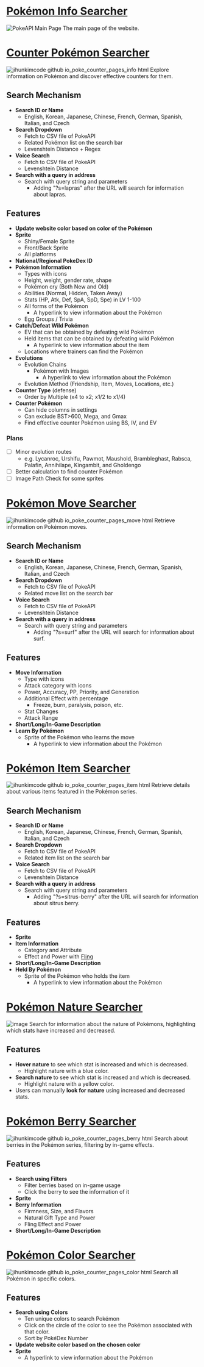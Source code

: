 # [Pokémon Info Searcher](https://jihunkimcode.github.io/poke_counter/)
![PokeAPI Main Page](https://github.com/JihunKimCode/poke_counter/assets/135993942/3ce02b91-8c56-485f-81b4-d9aa72ea4c4c)
The main page of the website. 

# [Counter Pokémon Searcher](https://jihunkimcode.github.io/poke_counter/pages/info.html)
![jihunkimcode github io_poke_counter_pages_info html](https://github.com/JihunKimCode/poke_counter/assets/135993942/079fa4ee-1631-418c-ab7a-4573cf152caa)
Explore information on Pokémon and discover effective counters for them.
## Search Mechanism
- **Search ID or Name**
    - English, Korean, Japanese, Chinese, French, German, Spanish, Italian, and Czech
- **Search Dropdown**
    - Fetch to CSV file of PokeAPI
    - Related Pokémon list on the search bar
    - Levenshtein Distance + Regex
- **Voice Search**
    - Fetch to CSV file of PokeAPI
    - Levenshtein Distance
- **Search with a query in address**
    - Search with query string and parameters
        - Adding "?s=lapras" after the URL will search for information about lapras.
## Features
- **Update website color based on color of the Pokémon**
- **Sprite**
    - Shiny/Female Sprite
    - Front/Back Sprite
    - All platforms
- **National/Regional PokeDex ID**
- **Pokémon Information**
    - Types with icons
    - Height, weight, gender rate, shape
    - Pokémon cry (Both New and Old)
    - Abilities (Normal, Hidden, Taken Away)
    - Stats (HP, Atk, Def, SpA, SpD, Spe) in LV 1-100
    - All forms of the Pokémon
        - A hyperlink to view information about the Pokémon
    - Egg Groups / Trivia
- **Catch/Defeat Wild Pokémon**
    - EV that can be obtained by defeating wild Pokémon
    - Held items that can be obtained by defeating wild Pokémon
        - A hyperlink to view information about the item
    - Locations where trainers can find the Pokémon
- **Evolutions**
    - Evolution Chains
        - Pokémon with Images
            - A hyperlink to view information about the Pokémon
    - Evolution Method (Friendship, Item, Moves, Locations, etc.)
- **Counter Type** (defense)
    - Order by Multiple (x4 to x2; x1/2 to x1/4)
- **Counter Pokémon**
    - Can hide columns in settings
    - Can exclude BST>600, Mega, and Gmax
    - Find effective counter Pokémon using BS, IV, and EV
### Plans
- [ ] Minor evolution routes 
    - e.g. Lycanroc, Urshifu, Pawmot, Maushold, Brambleghast, Rabsca, Palafin, Annihilape, Kingambit, and Gholdengo
- [ ] Better calculation to find counter Pokémon
- [ ] Image Path Check for some sprites

# [Pokémon Move Searcher](https://jihunkimcode.github.io/poke_counter/pages/move.html)
![jihunkimcode github io_poke_counter_pages_move html](https://github.com/JihunKimCode/poke_counter/assets/135993942/5b105fd0-7d62-4d38-85b1-a73e818cc8e1)
Retrieve information on Pokémon moves.
## Search Mechanism
- **Search ID or Name**
    - English, Korean, Japanese, Chinese, French, German, Spanish, Italian, and Czech
- **Search Dropdown**
    - Fetch to CSV file of PokeAPI
    - Related move list on the search bar
- **Voice Search**
    - Fetch to CSV file of PokeAPI
    - Levenshtein Distance
- **Search with a query in address**
    - Search with query string and parameters
        - Adding "?s=surf" after the URL will search for information about surf.
## Features
- **Move Information**
    - Type with icons
    - Attack category with icons
    - Power, Accuracy, PP, Priority, and Generation
    - Additional Effect with percentage
        - Freeze, burn, paralysis, poison, etc.
    - Stat Changes
    - Attack Range
- **Short/Long/In-Game Description**
- **Learn By Pokémon**
    - Sprite of the Pokémon who learns the move
        - A hyperlink to view information about the Pokémon

# [Pokémon Item Searcher](https://jihunkimcode.github.io/poke_counter/pages/item.html)
![jihunkimcode github io_poke_counter_pages_item html](https://github.com/JihunKimCode/poke_counter/assets/135993942/cf52fa4b-7c8f-493d-9d31-3fbf7d493a94)
Retrieve details about various items featured in the Pokémon series.

## Search Mechanism
- **Search ID or Name**
    - English, Korean, Japanese, Chinese, French, German, Spanish, Italian, and Czech
- **Search Dropdown**
    - Fetch to CSV file of PokeAPI
    - Related item list on the search bar
- **Voice Search**
    - Fetch to CSV file of PokeAPI
    - Levenshtein Distance
- **Search with a query in address**
    - Search with query string and parameters
        - Adding "?s=sitrus-berry" after the URL will search for information about sitrus berry.
## Features
- **Sprite** 
- **Item Information**
    - Category and Attribute
    - Effect and Power with [Fling](https://jihunkimcode.github.io/poke_counter/pages/move.html?s=fling)
- **Short/Long/In-Game Description**
- **Held By Pokémon**
    - Sprite of the Pokémon who holds the item
        - A hyperlink to view information about the Pokémon

# [Pokémon Nature Searcher](https://jihunkimcode.github.io/poke_counter/pages/nature.html)
![image](https://github.com/user-attachments/assets/84415631-880a-4d7b-a622-dcb631eab552)
Search for information about the nature of Pokémons, highlighting which stats have increased and decreased.
## Features
- **Hover nature** to see which stat is increased and which is decreased.
    - Highlight nature with a blue color.
- **Search nature** to see which stat is increased and which is decreased.
    - Highlight nature with a yellow color.
- Users can manually **look for nature** using increased and decreased stats.

# [Pokémon Berry Searcher](https://jihunkimcode.github.io/poke_counter/pages/berry.html)
![jihunkimcode github io_poke_counter_pages_berry html](https://github.com/JihunKimCode/poke_counter/assets/135993942/b0b8ebcf-01b6-41af-986f-f75f060c7a60)
Search about berries in the Pokémon series, filtering by in-game effects.
## Features
- **Search using Filters**
    - Filter berries based on in-game usage
    - Click the berry to see the information of it 
- **Sprite** 
- **Berry Information**
    - Firmness, Size, and Flavors
    - Natural Gift Type and Power
    - Fling Effect and Power
- **Short/Long/In-Game Description**

# [Pokémon Color Searcher](https://jihunkimcode.github.io/poke_counter/pages/color.html)
![jihunkimcode github io_poke_counter_pages_color html](https://github.com/JihunKimCode/poke_counter/assets/135993942/9dfe8246-0bd7-4423-aa66-d4e045615d94)
Search all Pokémon in specific colors.
## Features
- **Search using Colors**
    - Ten unique colors to search Pokémon
    - Click on the circle of the color to see the Pokémon associated with that color.
    - Sort by PokéDex Number
- **Update website color based on the chosen color**
- **Sprite**
  - A hyperlink to view information about the Pokémon
